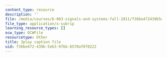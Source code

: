 ```yaml
---
content_type: resource
description: ''
file: /media/courses/6-003-signals-and-systems-fall-2011/f36be472439b5eb397bb6570af8f0222_OfMhtibbVXU.vtt
file_type: application/x-subrip
learning_resource_types: []
ocw_type: OCWFile
resourcetype: Other
title: 3play caption file
uid: f36be472-439b-5eb3-97bb-6570af8f0222
---
```

